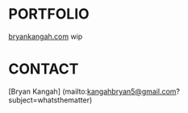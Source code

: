 # PORTFOLIO

[bryankangah.com](https://bryankangah.com) wip

# CONTACT 

[Bryan Kangah] (mailto:kangahbryan5@gmail.com?subject=whatsthematter)


